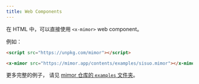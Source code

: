```yaml
---
title: Web Components
---
```


在 HTML 中，可以直接使用 `<x-mimor>` web component。

例如：

```html
<script src="https://unpkg.com/mimor"></script>

<x-mimor src="https://mimor.app/contents/examples/sisuo.mimor"></x-mimor>
```

更多完整的例子，
请见 [mimor 仓库的 `examples` 文件夹](https://github.com/mimor-official/mimor/tree/master/examples)。
